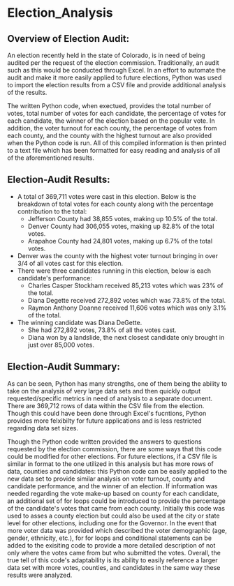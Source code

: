 # Election_Analysis

## Overview of Election Audit:

An election recently held in the state of Colorado, is in need of being audited per the request of the election commission.  Traditionally, an audit such as this would be conducted through Excel.  In an effort to automate the audit and make it more easily applied to future elections, Python was used to import the election results from a CSV file and provide additional analysis of the results.

The written Python code, when exectued, provides the total number of votes, total number of votes for each candidate, the percentage of votes for each candidate, the winner of the election based on the popular vote.  In addition, the voter turnout for each county, the percentage of votes from each county, and the county with the highest turnout are also provided when the Python code is run.  All of this compiled information is then printed to a text file which has been formatted for easy reading and analysis of all of the aforementioned results.

## Election-Audit Results:

* A total of 369,711 votes were cast in this election.  Below is the breakdown of total votes for each county along with the percentage contribution to the total:
  * Jefferson County had 38,855 votes, making up 10.5% of the total.
  * Denver County had 306,055 votes, making up 82.8% of the total votes.
  * Arapahoe County had 24,801 votes, making up 6.7% of the total votes.
* Denver was the county with the highest voter turnout bringing in over 3/4 of all votes cast for this election.  
* There were three candidates running in this election, below is each candidate's performance:
  * Charles Casper Stockham received 85,213 votes which was 23% of the total.
  * Diana Degette received 272,892 votes which was 73.8% of the total.
  * Raymon Anthony Doanne received 11,606 votes which was only 3.1% of the total.
* The winning candidate was Diana DeGette.
  * She had 272,892 votes, 73.8% of all the votes cast.
  * Diana won by a landslide, the next closest candidate only brought in just over 85,000 votes.

## Election-Audit Summary:

As can be seen, Python has many strengths, one of them being the ability to take on the analysis of very large data sets and then quickly output requested/specific metrics in need of analysis to a separate document.  There are 369,712 rows of data within the CSV file from the election.  Though this could have been done through Excel's fucntions, Python provides more felxibilty for future applications and is less restricted regarding data set sizes.  

Though the Python code written provided the answers to questions requested by the election commission, there are some ways that this code could be modified for other elections.  For future elections, if a CSV file is similar in format to the one utilized in this analysis but has more rows of data, counties and candidates: this Python code can be easily applied to the new data set to provide similar analysis on voter turnout, county and candidate performance, and the winner of an election.    If information was needed regarding the vote make-up based on county for each candidate, an additional set of for loops could be introduced to provide the percentage of the candidate's votes that came from each county.  Initially this code was used to asses a county election but could also be used at the city or state level for other elections, including one for the Governor.  In the event that more voter data was provided which described the voter demographic (age, gender, ethnicity, etc.), for for loops and conditional statements can be added to the exisiting code to provide a more detailed description of not only where the votes came from but who submitted the votes.  Overall, the true tell of this code's adaptability is its ability to easily reference a larger data set with more votes, counties, and candidates in the same way these results were analyzed.


